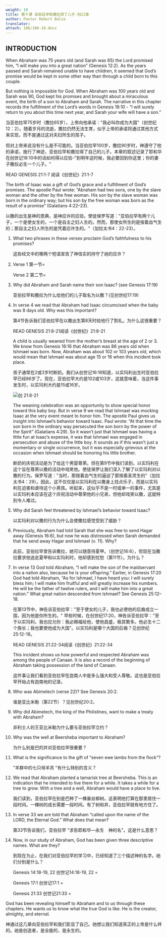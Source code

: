```yaml
---
weight: 10
title: 第十课 亚伯拉罕和撒拉得了儿子-创21章
author: Pastor Robert Balza
translator: 
attach: 106/106-10.docx
---
```

## INTRODUCTION

When Abraham was 75 years old (and Sarah was 65) the Lord promised him, “I will make you into a great nation” (Genesis 12:2). As the years passed and Sarah remained unable to have children, it seemed that God’s promise would be kept in some other way than through a child born to this couple.

But nothing is impossible for God. When Abraham was 100 years old and Sarah was 90, God kept his promises and brought about a miraculous event, the birth of a son to Abraham and Sarah. The narrative in this chapter records the fulfillment of the Lord’s words in Genesis 18:10 -  “I will surely return to you about this time next year, and Sarah your wife will have a son.”

当亚伯拉罕75岁时（撒拉65岁），上帝向他承诺："我必叫你成为大国"（创世纪12：2）。随着岁月的流逝，撒拉仍然无法生育，似乎上帝的承诺将通过其他方式来实现，而不是通过这对夫妇所生的孩子。

但对上帝来说没有什么是不可能的。当亚伯拉罕100岁，撒拉90岁时，神遵守了他的承诺，施行了神迹，亚伯拉罕和撒拉得了自己的儿子。本章的叙述记录了耶和华在创世记18:10中的话如何得以应验-"到明年这时候，我必要回到你这里；你的妻子撒拉必生一个儿子。"

READ GENESIS 21:1-7 阅读《创世纪》21:1-7

The birth of Isaac was a gift of God’s grace and a fulfillment of God’s promises. The apostle Paul wrote: “Abraham had two sons, one by the slave woman and the other by the free woman. His son by the slave woman was born in the ordinary way; but his son by the free woman was born as the result of a promise” (Galatians 4:22–23).

以撒的出生是神的恩典，是神应许的应验。使徒保罗写道："亚伯拉罕有两个儿子，一个是使女生的，一个是自主之妇人生的。然而，那使女所生的是按着血气生的；那自主之妇人所生的是凭着应许生的。"（加拉太书4：22-23）。

1. What two phrases in these verses proclaim God’s faithfulness to his promises?

    这些经文中的哪两个短语宣告了神信实的持守了祂的应许？

2. Verse 1 第一节=

    Verse 2 第二节=

3. Why did Abraham and Sarah name their son Isaac? (see Genesis 17:19)

    亚伯拉罕和撒拉为什么给他们的儿子取名为以撒？(见创世纪17:19)

4. In verse 4 we read that Abraham had Isaac circumcised when the baby was 8 days old. Why was this important?

    第4节告诉我们亚伯拉罕在以撒出生第8天时给他行了割礼。为什么这很重要？

    READ GENESIS 21:8-21阅读《创世纪》21:8-21

    A child is usually weaned from the mother’s breast at the age of 2 or 3. We know from Genesis 16:16 that Abraham was 86 years old when Ishmael was born. Now, Abraham was about 102 or 103 years old, which would mean that Ishmael was about age 15 or 16 when this incident took place. 

   孩子通常在2或3岁时断奶。我们从创世记16:16知道，以实玛利出生时亚伯拉罕已经86岁了。现在，亚伯拉罕大约是102或103岁，这就意味着，当这件事发生时，以实玛利大约是15或16岁。

   ![创 21:8-21](/course-file/106/106-10-1.png)

   The weaning celebration was an opportunity to show special honor toward this baby boy. But in verse 9 we read that Ishmael was mocking Isaac at the very event meant to honor him. The apostle Paul gives us insight into Ishmael’s behavior toward Isaac. Paul wrote: “At that time the son born in the ordinary way persecuted the son born by the power of the Spirit” (Galatians 4:29). So it wasn’t just that Ishmael was having a little fun at Isaac’s expense, it was that Ishmael was engaged in persecution and abuse of the little boy. It sounds as if this wasn’t just a momentary or single occurrence, but it was especially grievous at the occasion when Ishmael should be honoring his little brother. 

   断奶的庆祝活动是为了给这个男婴尊荣。但在第9节中我们读到，以实玛利在这个旨在尊荣以撒的活动中戏笑他。使徒保罗让我们深入了解了以实玛利对以撒的行为。保罗写道："当时，那按着血气生的逼迫了那按着圣灵生的"（加拉太书4：29）。因此，这不仅仅是以实玛利在以撒身上找点乐子，而是以实玛利在迫害和虐待这个小男孩。听起来，这似乎不是一时或单一的事件，尤其是以实玛利本应该在这个庆祝活动中尊荣他的小兄弟，但他却戏笑以撒，这就特别令人难过。

5. Why did Sarah feel threatened by Ishmael’s behavior toward Isaac?

    以实玛利对以撒的行为为什么会使撒拉感觉受到了威胁？

6. Previously, Abraham had told Sarah that she was free to send Hagar away (Genesis 16:6), but now he was distressed when Sarah demanded that he send away Hagar and Ishmael (v. 11). Why?

    此前，亚伯拉罕曾告诉撒拉，她可以随意待夏甲。（创世记16:6），但现在当撒拉要求他送走夏甲和以实玛利时，他却感到忧愁（第11节）。为什么？

7. In verse 13 God told Abraham, “I will make the son of the maidservant into a nation also, because he is your offspring.” Earlier, in Genesis 17:20 God had told Abraham, “As for Ishmael, I have heard you: I will surely bless him; I will make him fruitful and will greatly increase his numbers. He will be the father of twelve rulers, and I will make him into a great nation.” What great nation descended from Ishmael? See Genesis 25:12–18.

    在第13节中，神告诉亚伯拉罕："至于使女的儿子，我也必使他的后裔成立一国，因为他是你所生的。" 早些时候，在创世纪17:20，神告诉亚伯拉罕："至于以实玛利，我也应允你：我必赐福给他，使他昌盛，极其繁多。他必生十二个族长；我也要使他成为大国"。以实玛利是哪个大国的后裔？见创世纪25:12-18。

    READ GENESIS 21:22-34阅读《创世纪》21:22-34

    This incident shows us how powerful and respected Abraham was among the people of Canaan. It is also a record of the beginning of Abraham taking possession of the land of Canaan.  

    这件事让我们看到亚伯拉罕在迦南人中是多么强大和受人尊敬。这也是亚伯拉罕开始占有迦南地的记录。

8. Who was Abimelech (verse 22)? See Genesis 20:2.

    谁是亚比米勒（第22节）？见创世纪20:2。

9. Why did Abimelech, the king of the Philistines, want to make a treaty with Abraham?

    非利士人的王亚比米勒为什么要与亚伯拉罕立约？

10. Why was the well at Beersheba important to Abraham?

    为什么别是巴的井对亚伯拉罕很重要？

11. What is the significance to the gift of “seven ewe lambs from the flock”?

    "羊群中的七只母羊羔 "有什么特别的含义？

12. We read that Abraham planted a tamarisk tree at Beersheba. This is an indication that he intended to live there for a while. It takes a while for a tree to grow. With a tree and a well, Abraham would have a place to live.

    我们读到，亚伯拉罕在别是巴种了一棵垂丝柳树。这表明他打算在那里居住一段时间。一棵树的成长需要一段时间。有了树和井，亚伯拉罕就有地方住了。

13. In verse 33 we are told that Abraham “called upon the name of the LORD, the Eternal God.” What does that mean?

    第33节告诉我们，亚伯拉罕 "求告耶和华—永生　神的名"。这是什么意思？

14. Now, in our study of Abraham, God has been given three descriptive names. What are they?

    到现在为止，在我们对亚伯拉罕的学习中，已经知道了三个描述神的名字。祂们分别是什么？

    Genesis 14:18-19, 22 创世记14:18-19, 22 =

    Genesis 17:1 创世记17:1 =

    Genesis 21:33 创世记21:33 =

God has been revealing himself to Abraham and to us through these chapters. He wants us to know what the true God is like. He is the creator, almighty, and eternal. 

神通过这几章向亚伯拉罕和我们彰显了自己。祂想让我们知道真正的上帝是什么样的。祂是创造者，是全能的，是永生的。
